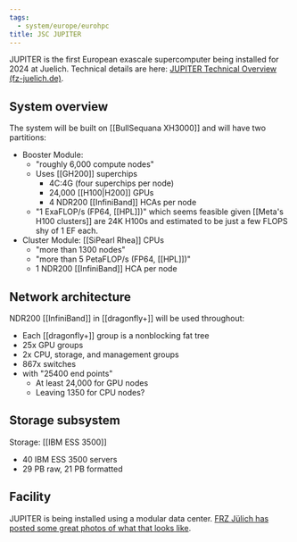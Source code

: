 ```yaml
---
tags:
  - system/europe/eurohpc
title: JSC JUPITER
---
```

JUPITER is the first European exascale supercomputer being installed for 2024 at Juelich. Technical details are here: [JUPITER Technical Overview (fz-juelich.de)](https://www.fz-juelich.de/en/ias/jsc/jupiter/tech).

## System overview

The system will be built on [[BullSequana XH3000]] and will have two partitions:

- Booster Module:
	- "roughly 6,000 compute nodes"
	- Uses [[GH200]] superchips
		- 4C:4G (four superchips per node)
		- 24,000 [[H100|H200]] GPUs
		- 4 NDR200 [[InfiniBand]] HCAs per node
	- "1 ExaFLOP/s (FP64, [[HPL]])" which seems feasible given [[Meta's H100 clusters]] are 24K H100s and estimated to be just a few FLOPS shy of 1 EF each.
- Cluster Module: [[SiPearl Rhea]] CPUs
	- "more than 1300 nodes"
	- "more than 5 PetaFLOP/s (FP64, [[HPL]])"
	- 1 NDR200 [[InfiniBand]] HCA per node

## Network architecture

NDR200 [[InfiniBand]] in [[dragonfly+]] will be used throughout:

- Each [[dragonfly+]] group is a nonblocking fat tree
- 25x GPU groups
- 2x CPU, storage, and management groups
- 867x switches
-  with "25400 end points"
	- At least 24,000 for GPU nodes
	- Leaving 1350 for CPU nodes?

## Storage subsystem

Storage: [[IBM ESS 3500]]

- 40 IBM ESS 3500 servers
- 29 PB raw, 21 PB formatted

## Facility

JUPITER is being installed using a modular data center. [FRZ Jülich has posted some great photos of what that looks like](https://www.fz-juelich.de/en/ias/jsc/news/news-items/news-flashes/exascale-supercomputer-jupiter-first-containers-set-up-at-jsc).